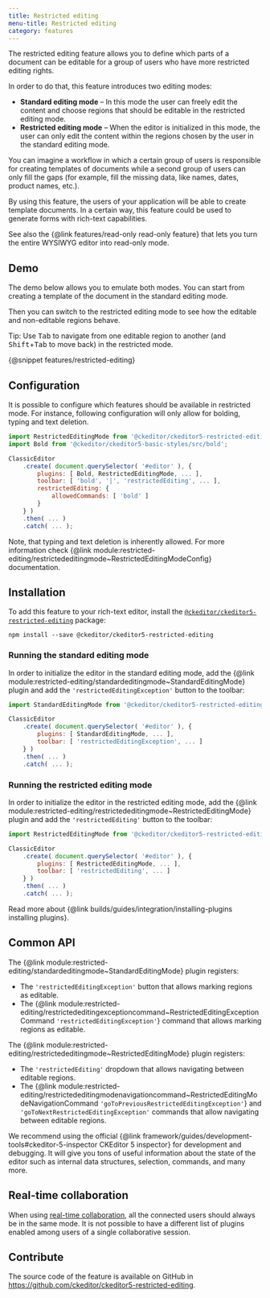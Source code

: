 ```yaml
---
title: Restricted editing
menu-title: Restricted editing
category: features
---
```


The restricted editing feature allows you to define which parts of a document can be editable for a group of users who have more restricted editing rights.

In order to do that, this feature introduces two editing modes:

* **Standard editing mode** &ndash; In this mode the user can freely edit the content and choose regions that should be editable in the restricted editing mode.
* **Restricted editing mode** &ndash; When the editor is initialized in this mode, the user can only edit the content within the regions chosen by the user in the standard editing mode.

You can imagine a workflow in which a certain group of users is responsible for creating templates of documents while a second group of users can only fill the gaps (for example, fill the missing data, like names, dates, product names, etc.).

By using this feature, the users of your application will be able to create template documents. In a certain way, this feature could be used to generate forms with rich-text capabilities.

<info-box>
	See also the {@link features/read-only read-only feature} that lets you turn the entire WYSIWYG editor into read-only mode.
</info-box>

## Demo

The demo below allows you to emulate both modes. You can start from creating a template of the document in the standard editing mode.

Then you can switch to the restricted editing mode to see how the editable and non-editable regions behave.

<info-box>
	Tip: Use <kbd>Tab</kbd> to navigate from one editable region to another (and <kbd>Shift</kbd>+<kbd>Tab</kbd> to move back) in the restricted mode.
</info-box>

{@snippet features/restricted-editing}

## Configuration

It is possible to configure which features should be available in restricted mode. For instance, following configuration will only allow for bolding, typing and text deletion.

```js
import RestrictedEditingMode from '@ckeditor/ckeditor5-restricted-editing/src/restrictededitingmode';
import Bold from '@ckeditor/ckeditor5-basic-styles/src/bold';

ClassicEditor
	.create( document.querySelector( '#editor' ), {
		plugins: [ Bold, RestrictedEditingMode, ... ],
		toolbar: [ 'bold', '|', 'restrictedEditing', ... ],
		restrictedEditing: {
			allowedCommands: [ 'bold' ]
		}
	} )
	.then( ... )
	.catch( ... );
```

Note, that typing and text deletion is inherently allowed. For more information check {@link module:restricted-editing/restrictededitingmode~RestrictedEditingModeConfig} documentation.

## Installation

To add this feature to your rich-text editor, install the [`@ckeditor/ckeditor5-restricted-editing`](https://www.npmjs.com/package/@ckeditor/ckeditor5-restricted-editing) package:

```plaintext
npm install --save @ckeditor/ckeditor5-restricted-editing
```

### Running the standard editing mode

In order to initialize the editor in the standard editing mode, add the {@link module:restricted-editing/standardeditingmode~StandardEditingMode} plugin and add the `'restrictedEditingException'` button to the toolbar:

```js
import StandardEditingMode from '@ckeditor/ckeditor5-restricted-editing/src/standardeditingmode';

ClassicEditor
	.create( document.querySelector( '#editor' ), {
		plugins: [ StandardEditingMode, ... ],
		toolbar: [ 'restrictedEditingException', ... ]
	} )
	.then( ... )
	.catch( ... );
```

### Running the restricted editing mode

In order to initialize the editor in the restricted editing mode, add the {@link module:restricted-editing/restrictededitingmode~RestrictedEditingMode} plugin and add the `'restrictedEditing'` button to the toolbar:

```js
import RestrictedEditingMode from '@ckeditor/ckeditor5-restricted-editing/src/restrictededitingmode';

ClassicEditor
	.create( document.querySelector( '#editor' ), {
		plugins: [ RestrictedEditingMode, ... ],
		toolbar: [ 'restrictedEditing', ... ]
	} )
	.then( ... )
	.catch( ... );
```

<info-box info>
	Read more about {@link builds/guides/integration/installing-plugins installing plugins}.
</info-box>

## Common API

The {@link module:restricted-editing/standardeditingmode~StandardEditingMode} plugin registers:

* The `'restrictedEditingException'` button that allows marking regions as editable.
* The {@link module:restricted-editing/restrictededitingexceptioncommand~RestrictedEditingExceptionCommand `'restrictedEditingException'`} command that allows marking regions as editable.

The {@link module:restricted-editing/restrictededitingmode~RestrictedEditingMode} plugin registers:

* The `'restrictedEditing'` dropdown that allows navigating between editable regions.
* The {@link module:restricted-editing/restrictededitingmodenavigationcommand~RestrictedEditingModeNavigationCommand `'goToPreviousRestrictedEditingException'`} and `'goToNextRestrictedEditingException'` commands that allow navigating between editable regions.

<info-box>
	We recommend using the official {@link framework/guides/development-tools#ckeditor-5-inspector CKEditor 5 inspector} for development and debugging. It will give you tons of useful information about the state of the editor such as internal data structures, selection, commands, and many more.
</info-box>

## Real-time collaboration

When using [real-time collaboration](https://ckeditor.com/collaboration/real-time-collaborative-editing/), all the connected users should always be in the same mode. It is not possible to have a different list of plugins enabled among users of a single collaborative session.

## Contribute

The source code of the feature is available on GitHub in https://github.com/ckeditor/ckeditor5-restricted-editing.
